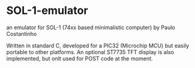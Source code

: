 # SOL-1-emulator
an emulator for SOL-1 (74xx based minimalistic computer) by Paulo Costantinho

Written in standard C, developed for a PIC32 (Microchip MCU) but easily portable to other platforms. An optional ST7735 TFT display is also implemented, but onlt used for POST code at the moment.

